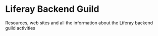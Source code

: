 # Liferay Backend Guild

Resources, web sites and all the information about the Liferay backend guild activities
